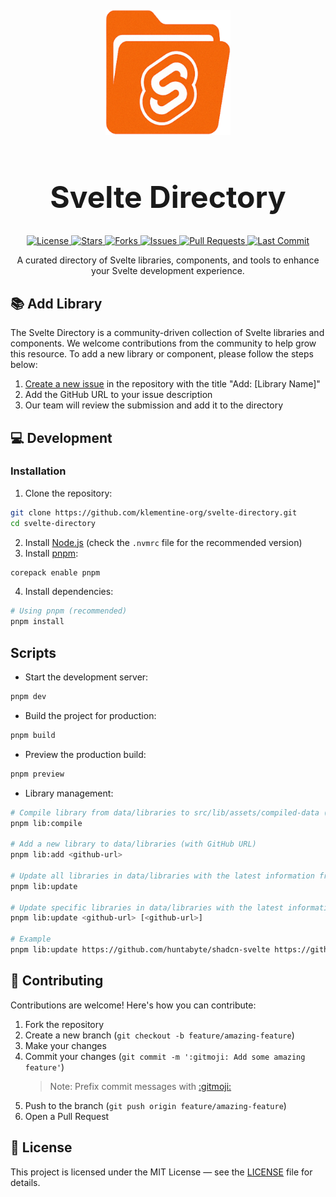 <div style="text-align: center; margin-top: 100px">
  <img src="static/android-chrome-512x512.png" alt="Svelte Directory Logo" width="200" />
</div>
<h1 style="text-align: center; font-size: 48px">Svelte Directory</h1>

<p style="text-align: center">
  <a href="https://github.com/klementine-org/svelte-directory/blob/main/LICENSE">
    <img src="https://img.shields.io/github/license/klementine-org/svelte-directory?style=for-the-badge&color=blue" alt="License" />
  </a>
  <a href="https://github.com/klementine-org/svelte-directory/stargazers">
    <img src="https://img.shields.io/github/stars/klementine-org/svelte-directory?style=for-the-badge&color=yellow" alt="Stars" />
  </a>
  <a href="https://github.com/klementine-org/svelte-directory/network/members">
    <img src="https://img.shields.io/github/forks/klementine-org/svelte-directory?style=for-the-badge&color=orange" alt="Forks" />
  </a>
  <a href="https://github.com/klementine-org/svelte-directory/issues">
    <img src="https://img.shields.io/github/issues/klementine-org/svelte-directory?style=for-the-badge&color=red" alt="Issues" />
  </a>
  <a href="https://github.com/klementine-org/svelte-directory/pulls">
    <img src="https://img.shields.io/github/issues-pr/klementine-org/svelte-directory?style=for-the-badge&color=green" alt="Pull Requests" />
  </a>
  <a href="https://github.com/klementine-org/svelte-directory/commits">
    <img src="https://img.shields.io/github/last-commit/klementine-org/svelte-directory?style=for-the-badge&color=purple" alt="Last Commit" />
  </a>
</p>

<p style="text-align: center">
  A curated directory of Svelte libraries, components, and tools to enhance your Svelte development experience.
</p>

## 📚 Add Library

The Svelte Directory is a community-driven collection of Svelte libraries and components.
We welcome contributions from the community to help grow this resource.
To add a new library or component, please follow the steps below:

1. [Create a new issue](https://github.com/klementine-org/svelte-directory/issues/new/choose) in the repository with the title "Add: [Library Name]"
2. Add the GitHub URL to your issue description
3. Our team will review the submission and add it to the directory

## 💻 Development

### Installation

1. Clone the repository:

```bash
git clone https://github.com/klementine-org/svelte-directory.git
cd svelte-directory
```

2. Install [Node.js](https://nodejs.org/) (check the `.nvmrc` file for the recommended version)
3. Install [pnpm](https://pnpm.io/):

```bash
corepack enable pnpm
```

4. Install dependencies:

```bash
# Using pnpm (recommended)
pnpm install
```

## Scripts

- Start the development server:

```bash
pnpm dev
```

- Build the project for production:

```bash
pnpm build
```

- Preview the production build:

```bash
pnpm preview
```

- Library management:

```bash
# Compile library from data/libraries to src/lib/assets/compiled-data (with search index and tags set)
pnpm lib:compile

# Add a new library to data/libraries (with GitHub URL)
pnpm lib:add <github-url>

# Update all libraries in data/libraries with the latest information from GitHub
pnpm lib:update

# Update specific libraries in data/libraries with the latest information from GitHub (separate multiple URLs with spaces)
pnpm lib:update <github-url> [<github-url>]

# Example
pnpm lib:update https://github.com/huntabyte/shadcn-svelte https://github.com/ciscoheat/sveltekit-superforms
```

## 👥 Contributing

Contributions are welcome! Here's how you can contribute:

1. Fork the repository
2. Create a new branch (`git checkout -b feature/amazing-feature`)
3. Make your changes
4. Commit your changes (`git commit -m ':gitmoji: Add some amazing feature'`)
   > Note: Prefix commit messages with [:gitmoji:](https://gitmoji.dev/)
5. Push to the branch (`git push origin feature/amazing-feature`)
6. Open a Pull Request

## 📄 License

This project is licensed under the MIT License — see the [LICENSE](LICENSE) file for details.
